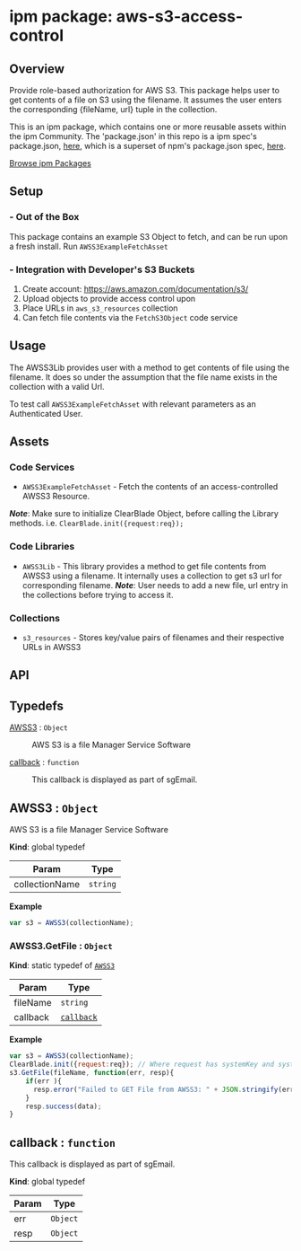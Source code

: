 
# ipm package: aws-s3-access-control

## Overview

Provide role-based authorization for AWS S3. This package helps user to get contents of a file on S3 using the filename. It assumes the user enters the corresponding {fileName, url} tuple in the collection.

This is an ipm package, which contains one or more reusable assets within the ipm Community. The 'package.json' in this repo is a ipm spec's package.json, [here](https://docs.clearblade.com/v/3/6-ipm/spec), which is a superset of npm's package.json spec, [here](https://docs.npmjs.com/files/package.json).

[Browse ipm Packages](https://ipm.clearblade.com)

## Setup

### - Out of the Box

This package contains an example S3 Object to fetch, and can be run upon a fresh install. Run `AWSS3ExampleFetchAsset`

### - Integration with Developer's S3 Buckets

1. Create account: https://aws.amazon.com/documentation/s3/
2. Upload objects to provide access control upon
3. Place URLs in `aws_s3_resources` collection
4. Can fetch file contents via the `FetchS3Object` code service

## Usage
The AWSS3Lib provides user with a method to get contents of file using the filename. It does so under the assumption that the file name exists in the collection with a valid Url.

To test call `AWSS3ExampleFetchAsset` with relevant parameters as an Authenticated User.


## Assets

### Code Services

* `AWSS3ExampleFetchAsset` - Fetch the contents of an access-controlled AWSS3 Resource. 

___Note___: Make sure to initialize ClearBlade Object, before calling the Library methods. i.e. `ClearBlade.init({request:req});`

### Code Libraries

* `AWSS3Lib` - This library provides a method to get file contents from AWSS3 using a filename. It internally uses a collection to get s3 url for corresponding filename. 
***Note***: User needs to add a new file, url entry in the collections before trying to access it.

### Collections

* `s3_resources` - Stores key/value pairs of filenames and their respective URLs in AWSS3

## API

## Typedefs

<dl>
<dt><a href="#AWSS3">AWSS3</a> : <code>Object</code></dt>
<dd><p>AWS S3 is a file Manager Service Software</p>
</dd>
<dt><a href="#callback">callback</a> : <code>function</code></dt>
<dd><p>This callback is displayed as part of sgEmail.</p>
</dd>
</dl>

<a name="AWSS3"></a>

## AWSS3 : <code>Object</code>
AWS S3 is a file Manager Service Software

**Kind**: global typedef  

| Param | Type |
| --- | --- |
| collectionName | <code>string</code> | 

**Example**  
```js
var s3 = AWSS3(collectionName);
```
<a name="AWSS3.GetFile"></a>

### AWSS3.GetFile : <code>Object</code>
**Kind**: static typedef of [<code>AWSS3</code>](#AWSS3)  

| Param | Type |
| --- | --- |
| fileName | <code>string</code> | 
| callback | [<code>callback</code>](#callback) | 

**Example**  
```js
var s3 = AWSS3(collectionName);
ClearBlade.init({request:req}); // Where request has systemKey and systemSecret information
s3.GetFile(fileName, function(err, resp){
    if(err ){
      resp.error("Failed to GET File from AWSS3: " + JSON.stringify(err));
    }
    resp.success(data);          
}
```
<a name="callback"></a>

## callback : <code>function</code>
This callback is displayed as part of sgEmail.

**Kind**: global typedef  

| Param | Type |
| --- | --- |
| err | <code>Object</code> | 
| resp | <code>Object</code> | 

